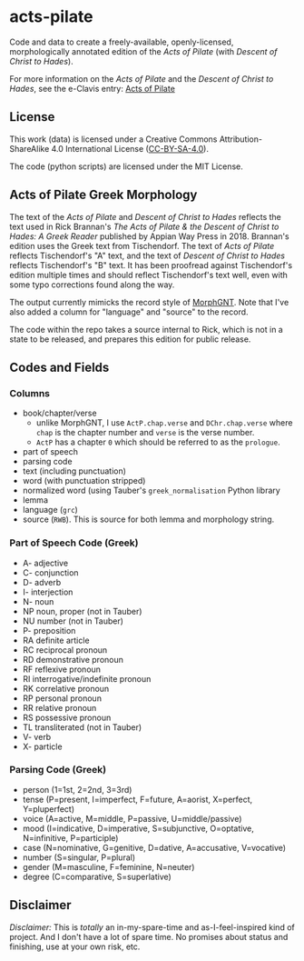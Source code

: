# acts-pilate
Code and data to create a freely-available, openly-licensed, morphologically annotated edition of the _Acts of Pilate_ 
(with _Descent of Christ to Hades_).

For more information on the _Acts of Pilate_ and the _Descent of Christ to Hades_, see the e-Clavis entry:
[Acts of Pilate](https://www.nasscal.com/e-clavis-christian-apocrypha/acts-of-pilate-gospel-of-nicodemus/)

## License
This work (data) is licensed under a Creative Commons Attribution-ShareAlike 4.0 International License
([CC-BY-SA-4.0](http://creativecommons.org/licenses/by-sa/4.0/)).

The code (python scripts) are licensed under the MIT License.

## Acts of Pilate Greek Morphology

The text of the _Acts of Pilate_ and _Descent of Christ to Hades_ reflects the text used in Rick Brannan's _The Acts of Pilate & 
the Descent of Christ to Hades: A Greek Reader_ published by Appian Way Press in 2018. Brannan's edition uses the Greek text from 
Tischendorf. The text of _Acts of Pilate_ reflects Tischendorf's "A" text, and the text of _Descent of Christ to Hades_ reflects
Tischendorf's "B" text. It has been proofread against Tischendorf's edition multiple times and should reflect Tischendorf's text 
well, even with some typo corrections found along the way.

The output currently mimicks the record style of [MorphGNT](https://github.com/MorphGNT). Note that I've also added 
a column for "language" and "source" to the record. 

The code within the repo takes a source internal to Rick, which is not in a state to be released, and prepares this edition for
public release.

## Codes and Fields

### Columns

 * book/chapter/verse
   * unlike MorphGNT, I use `ActP.chap.verse` and `DChr.chap.verse` where `chap` is the chapter number and `verse` is the verse number.
   * `ActP` has a chapter `0` which should be referred to as the `prologue`.
 * part of speech
 * parsing code
 * text (including punctuation)
 * word (with punctuation stripped)
 * normalized word (using Tauber's `greek_normalisation` Python library
 * lemma
 * language (`grc`)
 * source (`RWB`). This is source for both lemma and morphology string.

### Part of Speech Code (Greek)

* A- adjective  
* C- conjunction  
* D- adverb  
* I- interjection  
* N- noun
* NP noun, proper (not in Tauber)
* NU number (not in Tauber)
* P- preposition  
* RA definite article  
* RC reciprocal pronoun
* RD demonstrative pronoun  
* RF reflexive pronoun
* RI interrogative/indefinite pronoun  
* RK correlative pronoun
* RP personal pronoun  
* RR relative pronoun  
* RS possessive pronoun
* TL transliterated (not in Tauber)
* V- verb  
* X- particle  

### Parsing Code (Greek)

 * person (1=1st, 2=2nd, 3=3rd)
 * tense (P=present, I=imperfect, F=future, A=aorist, X=perfect, Y=pluperfect)
 * voice (A=active, M=middle, P=passive, U=middle/passive)
 * mood (I=indicative, D=imperative, S=subjunctive, O=optative, N=infinitive, P=participle)
 * case (N=nominative, G=genitive, D=dative, A=accusative, V=vocative)
 * number (S=singular, P=plural)
 * gender (M=masculine, F=feminine, N=neuter)
 * degree (C=comparative, S=superlative)
 
## Disclaimer
*Disclaimer:* This is _totally_ an in-my-spare-time and as-I-feel-inspired kind of project. And I don't have a lot of 
spare time. No promises about status and finishing, use at your own risk, etc.
